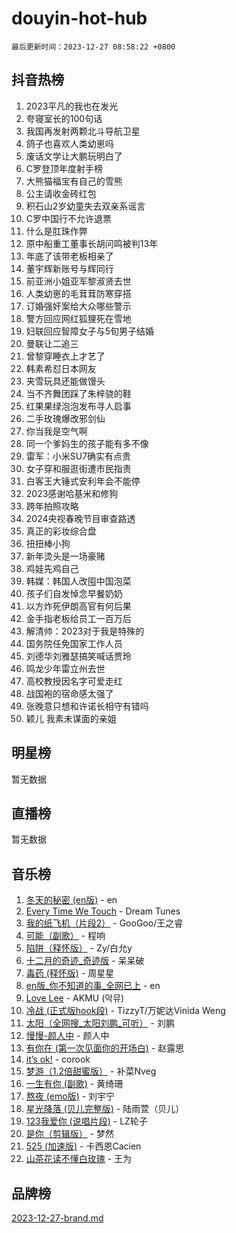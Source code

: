 # douyin-hot-hub

`最后更新时间：2023-12-27 08:58:22 +0800`

## 抖音热榜

1. 2023平凡的我也在发光
1. 夸寝室长的100句话
1. 我国再发射两颗北斗导航卫星
1. 鸽子也喜欢人类幼崽吗
1. 废话文学让大鹏玩明白了
1. C罗登顶年度射手榜
1. 大熊猫福宝有自己的雪熊
1. 公主请收金砖红包
1. 积石山2岁幼童失去双亲系谣言
1. C罗中国行不允许退票
1. 什么是肛珠作弊
1. 原中船重工董事长胡问鸣被判13年
1. 年底了该带老板相亲了
1. 董宇辉新账号与辉同行
1. 前亚洲小姐亚军黎淑贤去世
1. 人类幼崽的毛茸茸防寒穿搭
1. 订婚强奸案给大众哪些警示
1. 警方回应网红狐狸死在雪地
1. 妇联回应智障女子与5旬男子结婚
1. 曼联让二追三
1. 曾黎穿睡衣上才艺了
1. 韩素希怼日本网友
1. 夹雪玩具还能做馒头
1. 当不齐舞团踩了朱梓骁的鞋
1. 红果果绿泡泡发布寻人启事
1. 二手玫瑰爆改邪剑仙
1. 你当我是空气啊
1. 同一个爹妈生的孩子能有多不像
1. 雷军：小米SU7确实有点贵
1. 女子穿和服逛街遭市民指责
1. 白客王大锤式安利年会不能停
1. 2023感谢哈基米和修狗
1. 跨年拍照攻略
1. 2024央视春晚节目审查路透
1. 真正的彩妆综合盘
1. 扭扭棒小狗
1. 新年烫头是一场豪赌
1. 鸡娃先鸡自己
1. 韩媒：韩国人改囤中国泡菜
1. 孩子们自发悼念早餐奶奶
1. 以方炸死伊朗高官有何后果
1. 金手指老板给员工一百万后
1. 解清帅：2023对于我是特殊的
1. 国务院任免国家工作人员
1. 刘德华刘雅瑟搞笑喊话贾玲
1. 鸣龙少年雷立州去世
1. 高校教授因名字可爱走红
1. 战国袍的宿命感太强了
1. 张晚意只想和许诺长相守有错吗
1. 颖儿 我素未谋面的亲姐

## 明星榜

暂无数据

## 直播榜

暂无数据

## 音乐榜

1. [冬天的秘密 (en版)](https://sf6-cdn-tos.douyinstatic.com/obj/tos-cn-ve-2774/okIuMHDdzyf3FjGK4Lphe1vfHcQaPIHAg0Z4CR) - en
1. [Every Time We Touch](https://sf3-cdn-tos.douyinstatic.com/obj/tos-cn-ve-2774/ogN6lUKQeBBfEVhIOMikG1CcJjugxk1tztZyhP) - Dream Tunes
1. [我的纸飞机（片段2）](https://sf6-cdn-tos.douyinstatic.com/obj/tos-cn-ve-2774/oM2ZrKcg2CD5AeRB2gkeXOFB1IxAGJdZPazYHf) - GooGoo/王之睿
1. [可能（副歌）](https://sf3-cdn-tos.douyinstatic.com/obj/tos-cn-ve-2774/cde1731888894259b333569393c2fb51) - 程响
1. [陷阱（释怀版）](https://sf6-cdn-tos.douyinstatic.com/obj/tos-cn-ve-2774/oE8C21LeZrzKLDFfQYgMzx4GAIHageG5IzayY7) - Zy/白允y
1. [十二月的奇迹_奇迹版](https://sf6-cdn-tos.douyinstatic.com/obj/tos-cn-ve-2774/oMslvA9FBzGMGHnyUuoiiUjtIAXfMz6tzwByW8) - 呆呆破
1. [毒药 (释怀版)](https://sf6-cdn-tos.douyinstatic.com/obj/tos-cn-ve-2774/oYILMEAzspdZBIzy4frJNB8ZHPHWAhiwowd4Ad) - 周星星
1. [en版_你不知道的事_全网已上](https://sf6-cdn-tos.douyinstatic.com/obj/tos-cn-ve-2774/o4QbYLDezHUtFyDKdF9XfmPhIewaqEQAggj6Cb) - en
1. [Love Lee](https://sf6-cdn-tos.douyinstatic.com/obj/tos-cn-ve-2774/o05GbkJGbCBTdDnMtB0fwOYgkeZp23vrWQDQBS) - AKMU (악뮤)
1. [冷战 (正式版hook段)](https://sf3-cdn-tos.douyinstatic.com/obj/tos-cn-ve-2774/oMuEoiBasWApEMVDgNiI8VAByNmwo5J0pyf8Yx) - TizzyT/万妮达Vinida Weng
1. [太阳（全网搜_太阳刘鹏_可听）](https://sf3-cdn-tos.douyinstatic.com/obj/tos-cn-ve-2774/ogWbyIQnlBFImVbeDocRdCIYtBHlbJXgfZMvgz) - 刘鹏
1. [慢慢-颜人中](https://sf6-cdn-tos.douyinstatic.com/obj/tos-cn-ve-2774/ocjHNfBXdBxQNC8ZGAeoLMFTUgtBg8bkExunDC) - 颜人中
1. [有你在 (第一次见面你的开场白)](https://sf3-cdn-tos.douyinstatic.com/obj/tos-cn-ve-2774/oAthrQ3ClJBfI57uBoFEgNDYtNCZ0TSYQQfxQ0) - 赵露思
1. [it’s ok!](https://sf6-cdn-tos.douyinstatic.com/obj/tos-cn-ve-2774/0fc4d0ee28444bd0ab76e8b7c0003f52) - corook
1. [梦游（1.2倍甜蜜版）](https://sf6-cdn-tos.douyinstatic.com/obj/tos-cn-ve-2774/o4gyAUm8hwufoEABmwVIiQtHsFuGzAEEWtNMzo) - 补菜Nveg
1. [一生有你 (副歌)](https://sf3-cdn-tos.douyinstatic.com/obj/tos-cn-ve-2774/o8xzM8HLaQzgMiJ96FKAWCenIuzkFpfClDdmeW) - 黄绮珊
1. [熬夜 (emo版)](https://sf3-cdn-tos.douyinstatic.com/obj/tos-cn-ve-2774/ocQZvZErLThAfNQOtBZ178gQDfCDFBL9iB5lvY) - 刘宇宁
1. [星光降落 (贝儿完整版)](https://sf3-cdn-tos.douyinstatic.com/obj/tos-cn-ve-2774/okwB9hAwyAtsFFkFBzAX1hOOfQuIoMNs0W2Mwr) - 陆雨萱（贝儿）
1. [123我爱你 (说唱片段)](https://sf3-cdn-tos.douyinstatic.com/obj/tos-cn-ve-2774/oYCWFpY0hL9kda0dQKIGDYeKYfQmAse0DgpDjz) - LZ轮子
1. [是你（剪辑版）](https://sf6-cdn-tos.douyinstatic.com/obj/tos-cn-ve-2774/46019dae783c4c969944217fe1cfafc4) - 梦然
1. [525 (加速版)](https://sf6-cdn-tos.douyinstatic.com/obj/tos-cn-ve-2774/oIfKCtqfDyP8Vc9FpAPgWMyezT6LnDT1abRwGg) - 卡西恩Cacien
1. [山茶花读不懂白玫瑰](https://sf3-cdn-tos.douyinstatic.com/obj/tos-cn-ve-2774/osfn8B7DktrRHEPJgPCfDbw7QDQEkwC16BxZg9) - 王为

## 品牌榜

[2023-12-27-brand.md](2023-12-27-brand.md)
